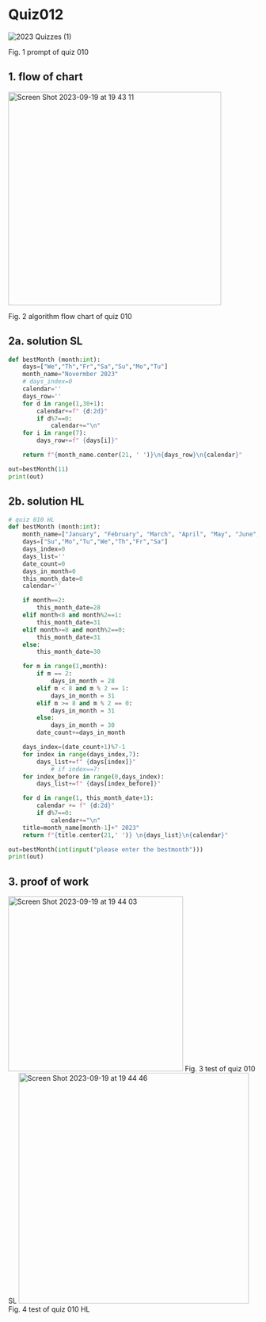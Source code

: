 # Quiz012
![2023  Quizzes (1)](https://github.com/Happa1/unit1-2024/assets/142579414/c3e0aae3-55f4-47f1-8781-d10c8d40b779)

Fig. 1 prompt of quiz 010

## 1. flow of chart
<img width="430" alt="Screen Shot 2023-09-19 at 19 43 11" src="https://github.com/Happa1/unit1-2024/assets/142579414/d874f32c-f572-4fb5-b05b-6a0d67b5b0b8">

Fig. 2 algorithm flow chart of quiz 010

## 2a. solution SL
```.py
def bestMonth (month:int):
    days=["We","Th","Fr","Sa","Su","Mo","Tu"]
    month_name="Novermber 2023"
    # days_index=0
    calendar=''
    days_row=''
    for d in range(1,30+1):
        calendar+=f" {d:2d}"
        if d%7==0:
            calendar+="\n"
    for i in range(7):
        days_row+=f" {days[i]}"

    return f"{month_name.center(21, ' ')}\n{days_row}\n{calendar}"

out=bestMonth(11)
print(out)
```

## 2b. solution HL
```.py
# quiz 010 HL
def bestMonth (month:int):
    month_name=["January", "February", "March", "April", "May", "June", "july", "August", "September", "October", "Novermber", "December"]
    days=["Su","Mo","Tu","We","Th","Fr","Sa"]
    days_index=0
    days_list=''
    date_count=0
    days_in_month=0
    this_month_date=0
    calendar=''

    if month==2:
        this_month_date=28
    elif month<8 and month%2==1:
        this_month_date=31
    elif month>=8 and month%2==0:
        this_month_date=31
    else:
        this_month_date=30

    for m in range(1,month):
        if m == 2:
            days_in_month = 28
        elif m < 8 and m % 2 == 1:
            days_in_month = 31
        elif m >= 8 and m % 2 == 0:
            days_in_month = 31
        else:
            days_in_month = 30
        date_count+=days_in_month

    days_index=(date_count+1)%7-1
    for index in range(days_index,7):
        days_list+=f" {days[index]}"
            # if index==7:
    for index_before in range(0,days_index):
        days_list+=f" {days[index_before]}"

    for d in range(1, this_month_date+1):
        calendar += f" {d:2d}"
        if d%7==0:
            calendar+="\n"
    title=month_name[month-1]+" 2023"
    return f"{title.center(21,' ')} \n{days_list}\n{calendar}"

out=bestMonth(int(input("please enter the bestmonth")))
print(out)

```

## 3. proof of work
<img width="353" alt="Screen Shot 2023-09-19 at 19 44 03" src="https://github.com/Happa1/unit1-2024/assets/142579414/141b5d7d-b19f-48da-9eb6-7255ed4e2aed">
Fig. 3 test of quiz 010 SL




<img width="465" alt="Screen Shot 2023-09-19 at 19 44 46" src="https://github.com/Happa1/unit1-2024/assets/142579414/fcb23463-6cef-4595-a7f9-b739ecfd17d9">
Fig. 4 test of quiz 010 HL
